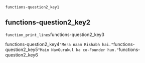 ```ngMeta
functions-question2_key1
```
## functions-question2_key2
`function_print_lines`functions-question2_key3

functions-question2_key4`"Mera naam Rishabh hai."`functions-question2_key5`"Main NavGurukul ka co-Founder hun."`functions-question2_key6

